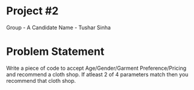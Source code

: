 # Project #2

Group - A
Candidate Name - Tushar Sinha

# Problem Statement

Write a piece of code to accept Age/Gender/Garment Preference/Pricing and recommend a cloth shop. If atleast 2 of 4 parameters match then you recommend that cloth shop.
